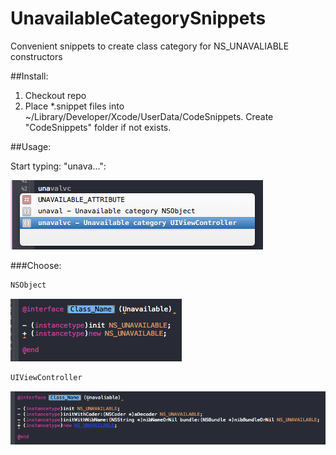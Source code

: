 # UnavailableCategorySnippets
Convenient snippets to create class category for NS_UNAVALIABLE constructors

##Install:

1. Checkout repo
2. Place *.snippet files into ~/Library/Developer/Xcode/UserData/CodeSnippets. Create "CodeSnippets" folder if not exists.

##Usage:

Start typing: "unava...":

![Snippet call](/screenshots/1.png)

###Choose:

```objective-c
NSObject
```

![NSObject](/screenshots/2.png)


```objective-c
UIViewController
```

![UIViewController](/screenshots/3.png)
